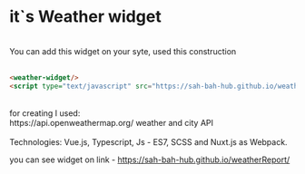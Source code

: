 <h1>it`s Weather widget</h1><br>
You can add this widget on your syte, used this construction <br>
<br>

```html
<weather-widget/>
<script type="text/javascript" src="https://sah-bah-hub.github.io/weatherReport/widget.js"></script>
```
<br>
for creating I used: <br>
https://api.openweathermap.org/ weather and city API <br>
<br>
Technologies: Vue.js, Typescript, Js - ES7, SCSS and Nuxt.js as Webpack.<br>

you can see widget on link - https://sah-bah-hub.github.io/weatherReport/

